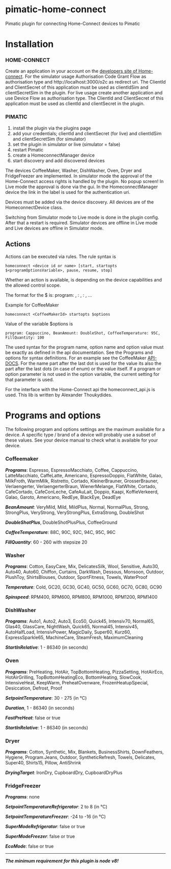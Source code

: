 # pimatic-home-connect
Pimatic plugin for connecting Home-Connect devices to Pimatic

# Installation

### HOME-CONNECT
Create an application in your account on the [developers site of Home-connect](https://developer.home-connect.com).
For the simulator usage Authorisation Code Grant Flow as authorisation type and  http://localhost:3000/o2c as redirect uri. The ClientId and ClientSecret of this application must be used as clientIdSim and clientSecretSim in the plugin.
For live usage create another application and use Device Flow as authorisation type. The ClientId and ClientSecret of this application must be used as clientId and clientSecret in the plugin.

### PIMATIC
1. install the plugin via the plugins page
2. add your credentials; clientId and clientSecret (for live) and clientIdSim and clientSecretSim (for simulator)
3. set the plugin in simulator or live (simulator = false)
4. restart Pimatic
5. create a HomeconnectManager device
6. start discovery and add discovered devices

The devices CoffeeMaker, Washer, DishWasher, Oven, Dryer and FridgeFreezer are implemented. In simulator mode the approval of the Home-Connect access rights is handled by the plugin. No popup screen!
In Live mode the approval is done via the gui. In the HomeconnectManager device the link in the label is used for the authentication uri.

Devices must be added via the device discovery.
All devices are of the HomeconnectDevice class.

Switching from Simulator mode to Live mode is done in the plugin config. After that a restart is required. Simulator devices are offline in Live mode and Live devices are offline in Simulator mode.

## Actions
Actions can be executed via rules. The rule syntax is
```
homeconnect <device id or name> [start, startopts $<programOptionsVariable>, pause, resume, stop]
```
Whether an action is available, is depending on the device capabilities and the allowed control scope.

The format for the $<programOptionsVariable> is:
program: <programId>, <optionname>: <optionValue>, <optionname>: <optionValue>, ...

Example for CoffeeMaker

```
homeconnect <CoffeeMakerId> startopts $options
```
Value of the variable $options is
```
program: Cappuccino, BeanAmount: DoubleShot, CoffeeTemperature: 95C, FillQuantity: 100
```
The used syntax for the program name, option name and option value must be exactly as defined in the api documentation. See the Programs and options for syntax definitions. For an example see the CoffeeMaker [API-DOCS](https://developer.home-connect.com/docs/coffee-maker/supported_programs_and_options). For the name part after the last dot is used for the value its also the part after the last dots (in case of enum) or the value itself. If a program or option parameter is not used in the option variable, the current setting for that parameter is used.

For the interface with the Home-Connect api the homeconnect_api.js is used. This lib is written by Alexander Thoukydides.

# Programs and options
The following program and options settings are the maximum available for a device. A specific type / brand of a device will probably use a subset of these values. See your device manual to check what is available for your device.
### Coffeemaker
___Programs___: Espresso, EspressoMacchiato, Coffee, Cappuccino, LatteMacchiato, CaffeLatte, Americano, EspressoDoppio, FlatWhite, Galao, MilkFroth, WarmMilk, Ristretto, Cortado, KleinerBrauner, GrosserBrauner, Verlaengerter, VerlaengerterBraun, WienerMelange, FlatWhite, Cortado, CafeCortado, CafeConLeche, CafeAuLait, Doppio, Kaapi, KoffieVerkeerd, Galao, Garoto, Americano, RedEye, BlackEye, DeadEye

___BeanAmount___: VeryMild, Mild, MildPlus, Normal, NormalPlus, Strong, StrongPlus, VeryStrong, VeryStrongPlus, ExtraStrong, DoubleShot

___DoubleShotPlus___, DoubleShotPlusPlus, CoffeeGround

___CoffeeTemperature___: 88C, 90C, 92C, 94C, 95C, 96C

___FillQuantity___: 60 - 260 with stepsize 20

### Washer
___Programs___: Cotton, EasyCare, Mix, DelicatesSilk, Wool, Sensitive, Auto30, Auto40, Auto60, Chiffon, Curtains, DarkWash, Dessous, Monsoon, Outdoor, PlushToy, ShirtsBlouses, Outdoor, SportFitness, Towels, WaterProof

___Temperature___: Cold, GC20, GC30, GC40, GC50, GC60, GC70, GC80, GC90

___Spinspeed___: RPM400, RPM600, RPM800, RPM1000, RPM1200, RPM1400

### DishWasher
___Programs___: Auto1, Auto2, Auto3, Eco50, Quick45, Intensiv70, Normal65, Glas40, GlassCare, NightWash, Quick65, Normal45, Intensiv45, AutoHalfLoad, IntensivPower, MagicDaily, Super60, Kurz60, ExpressSparkle65, MachineCare, SteamFresh, MaximumCleaning

___StartInRelative___: 1 - 86340 (in seconds)

### Oven
___Programs___: PreHeating, HotAir, TopBottomHeating, PizzaSetting, HotAirEco, HotAirGrilling, TopBottomHeatingEco, BottomHeating, SlowCook, IntensiveHeat, KeepWarm, PreheatOvenware, FrozenHeatupSpecial, Desiccation, Defrost, Proof

___SetpointTemperature___: 30 - 275 (in °C)

___Duration___, 1 - 86340 (in seconds)

___FastPreHeat___: false or true

___StartInRelative___: 1 - 86340 (in seconds)

### Dryer
___Programs___: Cotton, Synthetic, Mix, Blankets, BusinessShirts, DownFeathers, Hygiene, Program.Jeans, Outdoor, SyntheticRefresh, Towels, Delicates, Super40, Shirts15, Pillow, AntiShrink

___DryingTarget___: IronDry, CupboardDry, CupboardDryPlus

### FridgeFreezer
___Programs___: none

___SetpointTemperatureRefrigerator___: 2 to 8 (in °C)

___SetpointTemperatureFreezer___: -24 to -16 (in °C)

___SuperModeRefrigerator___: false or true

___SuperModeFreezer___: false or true

___EcoMode___: false or true

---
___The minimum requirement for this plugin is node v8!___
